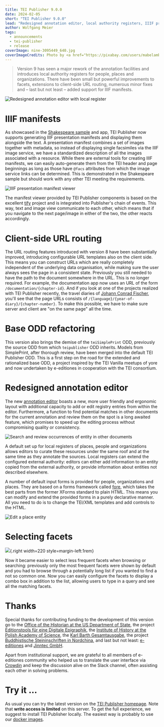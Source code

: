 ```yaml
---
title: TEI Publisher 9.0.0
date: 2024-02-05
short: "TEI Publisher 9.0.0"
lead: "Redesigned annotation editor, local authority registers, IIIF presentation manifests ..."
author: Wolfgang Meier
tags:
  - announcements
  - tei-publisher
  - release
coverImage: nine-3095449_640.jpg
coverImageCredits: Photo by <a href="https://pixabay.com/users/mabelamber-1377835">Mabel Amber</a> from <a href="https://pixabay.com">Pixabay</a>
---
```

> Version 9 has seen a major rework of the annotation facilities and introduces local authority registers for people, places and organizations. There have been small but powerful improvements to facets, extensions to client-side URL routing, numerous minor fixes and – last but not least – added support for IIIF manifests.

![Redesigned annotation editor with local register](/img/publisher-9-annotations.png)

# IIIF manifests

As showcased in the [Shakespeare sample](https://tei-publisher.org/exist/apps/tei-publisher/test/F-rom.xml) and app, TEI Publisher now supports generating IIIF presentation manifests and displaying them alongside the text. A presentation manifest combines a set of images together with metadata, so instead of displaying single facsimiles via the IIIF image service, we have a standardized description of all the images associated with a resource. While there are external tools for creating IIIF manifests, we can easily auto-generate them from the TEI header and page beginnings as long as those have `@facs` attributes from which the image service links can be determined. This is demonstrated in the Shakespeare sample but should work with any other TEI meeting the requirements.

![IIIF presentation manifest viewer](/img/publisher-9-iiif.png)

The manifest viewer provided by TEI Publisher components is based on the excellent [tify](https://tify.rocks/) project and is integrated into Publisher's chain of events. This way, text and image view communicate to each other, which means that if you navigate to the next page/image in either of the two, the other reacts accordingly.

# Client-side URL routing

The URL routing features introduced with version 8 have been substantially improved, introducing configurable URL templates also on the client side. This means you can construct URLs which are really completely independent of the underlying data organisation, while making sure the user always sees the page in a consistent state. Previously you still needed to have the path to the document somewhere in the URL. This is no longer required. For example, the documentation app now uses an URL of the form `/documentation/{chapter-id}`. And if you look at one of the projects realized with TEI Publisher recently, the travel diaries of [Johann Conrad Fischer](https://johannconradfischer.com/de/), you'll see that the page URLs consists of `/{language}/{year-of-diary}/{chapter-number}`. To make this possible, we have to make sure server and client are "on the same page" all the time.

# Base ODD refactoring

This version also brings the demise of the `teiSimplePrint` ODD, previously the source ODD from which  `teipublisher` ODD inherits. Models from SimplePrint, after thorough review, have been merged into the default TEI Publisher ODD. This is a first step on the road for the extended and rationalized base ODD, a project inspired by the TEI Vanilla meetups of yore and now undertaken by e-editiones in cooperation with the TEI consortium.

# Redesigned annotation editor

The new [annotation editor](https://tei-publisher.org/exist/apps/tei-publisher/documentation/web-annotations) boasts a new, more user friendly and ergonomic layout with additional capacity to add or edit registry entries from within the editor. Furthermore, a function to find potential matches in other documents for the current annotation and review them on the spot is a long awaited feature, which promises to speed up the editing process without compromising quality or consistency.

![Search and review occurrences of entity in other documents](/img/publisher-9-occurrences.png)

A default set up for local registers of places, people and organizations allows editors to curate these resources under the same roof and at the same time as they annotate the sources. Local registers can extend the configured external authority: editors can either add information to an entity copied from the external authority, or provide information about entities not described elsewhere.

A number of default input forms is provided for people, organizations and places. They are based on a forms framework called [fore](https://jinntec.github.io/fore-docs/), which takes the best parts from the former XForms standard to plain HTML. This means you can modify and extend the provided forms in a purely declarative manner. All you need to do is to change the TEI/XML templates and add controls to the HTML.

![Edit a place entity](/img/publisher-9-annotation-edit.png)

# Selecting facets

![](/img/publisher-9-facets.png){.right width=220 style=margin-left:1rem}

Now it became easier to select less frequent facets when browsing or searching: previously only the most frequent facets were shown by default and you had to browse through a potentially long list if you wanted to find a not so common one. Now you can easily configure the facets to display a combo box in addition to the list, allowing users to type in a query and see all the matching facets.

# Thanks

Special thanks for contributing funding to the development of this version go to the [Office of the Historian at the US Department of State](https://history.state.gov), the project [Editionstools für eine Digitale Epigraphik](https://www.hadw-bw.de/forschung/forschungsstelle/editionstools-fuer-eine-digitale-epigraphik-edep), the [Institute of History at the Polish Academy of Science](https://ihpan.edu.pl/en/), the [Karl Barth Gesamtausgabe](https://kbga.karl-barth.ch/texts/), the project [Buddhistische Steininschriften in Nordchina](https://www.hadw-bw.de/forschung/forschungsstelle/buddhistische-steininschriften-nordchina), and last but not least: [e-editiones](https://e-editiones.org) and [Jinntec GmbH](https://jinntec.de).

Apart from institutional support, we are grateful to all members of e-editiones community who helped us to translate the user interface via [Crowdin](https://crowdin.com/project/tei-publisher) and keep the discussion alive on the Slack channel, often assisting each other in solving problems.

# Try it ...

As usual you can try the latest version on the [TEI Publisher homepage](https://tei-publisher.org). Note that **write access is limited** on this server. To get the full experience, we suggest to install TEI Publisher locally. The easiest way is probably to use our [docker images](https://tei-publisher.org/exist/apps/tei-publisher/documentation/docker).